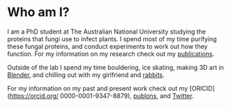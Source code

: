 # Who am I?

I am a PhD student at The Australian National University studying the proteins that fungi use to infect plants. I spend most of my time purifying these fungal proteins, and conduct experiments to work out how they function. For my information on my research check out my [publications](publications.md).

Outside of the lab I spend my time bouldering, ice skating, making 3D art in [Blender](blender_renders.md), and chilling out with my girlfriend and [rabbits](buns.md).

For my information on my past and present work check out my [ORICID](https://orcid.org/
0000-0001-9347-8879), [publons](https://publons.com/researcher/4843499/carl-mccombe/), and [Twitter](https://twitter.com/Carl_McCombe).